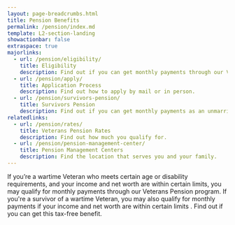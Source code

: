 ```yaml
---
layout: page-breadcrumbs.html
title: Pension Benefits
permalink: /pension/index.md
template: L2-section-landing
showactionbar: false
extraspace: true
majorlinks:
  - url: /pension/eligibility/
    title: Eligibility
    description: Find out if you can get monthly payments through our Veterans Pension program.
  - url: /pension/apply/
    title: Application Process
    description: Find out how to apply by mail or in person.
  - url: /pension/survivors-pension/
    title: Survivors Pension
    description: Find out if you can get monthly payments as an unmarried surviving spouse or an unmarried child of a deceased Veteran with wartime service. 
relatedlinks:
  - url: /pension/rates/
    title: Veterans Pension Rates
    description: Find out how much you qualify for. 
  - url: /pension/pension-management-center/
    title: Pension Management Centers
    description: Find the location that serves you and your family. 
---
```


<div class="va-introtext">

If you’re a wartime Veteran who meets certain age or disability requirements, and your income and net worth are within certain limits, you may qualify for monthly payments through our Veterans Pension program. If you're a survivor of a wartime Veteran, you may also qualify for monthly payments if your income and net worth are within certain limits . Find out if you can get this tax-free benefit. 

</div>
